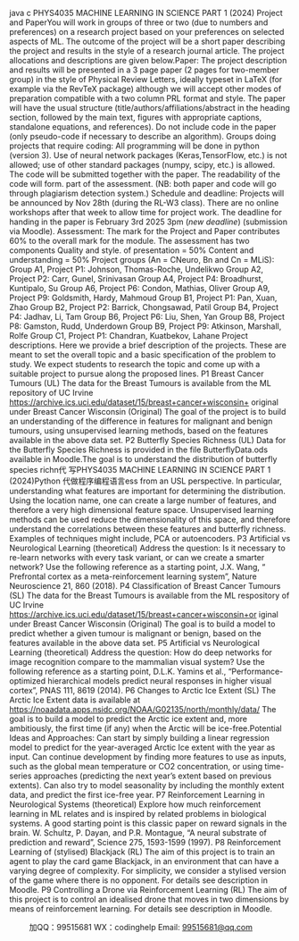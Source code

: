 java c
PHYS4035 MACHINE LEARNING IN SCIENCE PART 1 (2024) 
Project and PaperYou will work   in   groups   of three   or two   (due   to   numbers   and   preferences) on   a   research   project based on your preferences on selected aspects of ML. The outcome of   the project   will   be   a   short   paper   describing   the   project   and   results   in   the   style   of a   research journal   article. The project allocations and descriptions are given   below.Paper: The   project description   and   results will   be   presented   in a 3 page paper (2   pages   for   two-member   group)   in   the   style   of   Physical   Review   Letters,   ideally   typeset   in   LaTeX   (for example via the RevTeX package) although we   will accept other modes of preparation   compatible   with   a   two column PRL format and style. The paper   will have the    usual   structure   (title/authors/affiliations/abstract   in   the   heading   section,   followed   by   the   main   text,   figures   with   appropriate   captions,   standalone   equations,   and   references).   Do not include code   in the   paper (only pseudo-code   if necessary to   describe an   algorithm).
Groups doing projects that require coding: All   programming   will   be   done   in   python   (version 3). Use of neural network packages (Keras,TensorFlow, etc.) is not allowed; use of   other   standard   packages   (numpy,   scipy,   etc.)   is   allowed.   The   code   will   be   submitted   together with the paper. The readability of   the code will form. part of   the assessment. (NB:   both paper and code will go through plagiarism   detection   system.) Schedule and deadline: Projects   will   be   announced   by Nov 28th (during the RL-W3 class). There are   no   online workshops after that week   to   allow   time   for   project work.   The   deadline    for      handing in the paper is February 3rd 2025   3pm (*new deadline*) (submission via   Moodle).
Assessment: The mark for the Project and Paper contributes 60% to the overall mark for   the   module. The assessment has two components
Quality and style. of presentation   =   50%
Content and understanding =   50%
Project groups (An = CNeuro, Bn and Cn = MLiS): 
Group A1,   Project   P1: Johnson, Thomas-Roche,   Undelikwo
Group A2,   Project   P2: Carr, Gunel, Srinivasan
Group A4,   Project   P4: Broadhurst, Kuntipalo,   Su
Group A6,   Project   P6: Condon, Mathias, Oliver
Group A9,   Project   P9: Goldsmith,   Hardy, Mahmoud
Group   B1,   Project   P1:   Pan, Xuan, Zhao
Group   B2,   Project   P2:   Barrick, Chongsawad,   Patil   Group   B4,   Project   P4: Jadhav, Li, Tam
Group   B6,   Project   P6:   Liu,   Shen, Yan
Group   B8,   Project   P8: Gamston,   Rudd,   Underdown
Group   B9,   Project   P9: Atkinson, Marshall,   Rolfe
Group C1,   Project   P1: Chandran, Kuatbekov,   Lahane
Project descriptions. Here we   provide a brief description of the   projects. These are   meant to set the overall topic   and a   basic specification of the   problem to   study. We   expect students to   research the topic and come up with   a suitable   project   to   pursue along the   proposed   lines.
P1 Breast Cancer Tumours (UL) 
The data for the   Breast Tumours is available from   the   ML   repository   of   UC   Irvine
https://archive.ics.uci.edu/dataset/15/breast+cancer+wisconsin+ original 
under
Breast Cancer Wisconsin (Original) The   goal   of   the   project is   to   build   an   understanding   of   the   difference    in   features   for   malignant   and benign tumours, using    unsupervised learning methods, based on the   features available   in the above data   set.
P2 Butterfly Species Richness (UL) 
Data   for   the   Butterfly   Species   Richness   is   provided   in   the   file ButterflyData.ods available   in   Moodle.The   goal   is   to understand   the   distribution   of   butterfly   species   richn代 写PHYS4035 MACHINE LEARNING IN SCIENCE PART 1 (2024)Python
代做程序编程语言ess   from an USL   perspective.   In   particular,   understanding what   features   are   important for determining the   distribution.   Using   the   location   name,   one   can   create   a   large   number   of   features,   and   therefore a very   high dimensional feature space.   Unsupervised   learning   methods   can   be   used   reduce   the   dimensionality   of this   space,   and   therefore   understand   the   correlations   between   these   features   and   butterfly   richness.   Examples   of   techniques   might   include,   PCA or autoencoders.
P3 Artificial vs Neurological Learning (theoretical) 
Address the question:   Is   it   necessary to   re-learn   networks with every task   variant,   or   can   we create a smarter   network?   Use the following reference   as a   starting   point,
J.X.      Wang,      “   Prefrontal      cortex      as      a      meta-reinforcement      learning      system”,      Nature   Neuroscience 21, 860   (2018).
P4 Classification of Breast Cancer Tumours (SL) 
The data for the   Breast Tumours is available from the   ML   respository   of   UC   Irvine
https://archive.ics.uci.edu/dataset/15/breast+cancer+wisconsin+or iginal 
under
Breast Cancer Wisconsin (Original) 
The   goal   is   to   build   a   model   to   predict   whether   a   given   tumour   is   malignant   or   benign,   based on the features available   in the above data   set.
P5 Artificial vs Neurological Learning (theoretical) 
Address   the   question:    How   do   deep    networks   for   image    recognition    compare   to   the   mammalian visual system?   Use the following reference as a starting   point,
D.L.K.      Yamins      et      al.,      “Performance-optimized       hierarchical       models       predict       neural   responses in   higher visual cortex”,   PNAS 111, 8619 (2014).
P6 Changes to Arctic Ice Extent (SL) 
The Arctic   Ice   Extent data   is available at
https://noaadata.apps.nsidc.org/NOAA/G02135/north/monthly/data/ 
The goal is to build a model to predict the Arctic ice   extent and,   more   ambitiously, the first   time   (if any) when the Arctic will be   ice-free.Potential   Ideas and Approaches: Can start by simply building   a   linear regression model to   predict   for   the   year-averaged   Arctic    Ice    extent   with   the   year   as    input. Can continue   development by finding more features to use as inputs, such as the global mean   temperature   or   CO2   concentration, or   using time-series   approaches   (predicting the   next   year’s   extent   based on   previous extents).   Can also try   to   model   seasonality   by   including   the   monthly extent data, and   predict the first ice-free year.
P7 Reinforcement Learning in Neurological Systems (theoretical) Explore    how    much    reinforcement      learning      in      ML      relates      and      is      inspired      by      related   problems   in   biological   systems.   A   good   starting   point   is   this   classic   paper   on   reward   signals in   the   brain.
W. Schultz,   P.   Dayan, and   P.R. Montague, “A neural substrate   of   prediction   and   reward”,   Science 275,   1593-1599 (1997).
P8 Reinforcement Learning of (stylised) Blackjack (RL) The   aim   of   this    project    is    to   train   an   agent   to    play    the    card    game    Blackjack,    in    an   environment that   can   have a varying degree   of   complexity.   For   simplicity,   we   consider   a   stylised   version   of the   game   where   there   is   no   opponent.    For   details   see   description   in   Moodle.
P9 Controlling a Drone via Reinforcement Learning (RL) 
The   aim   of this   project   is to   control   an   idealised   drone   that   moves   in   two   dimensions   by   means of reinforcement learning.   For details see description   in   Moodle.

         
加QQ：99515681  WX：codinghelp  Email: 99515681@qq.com
